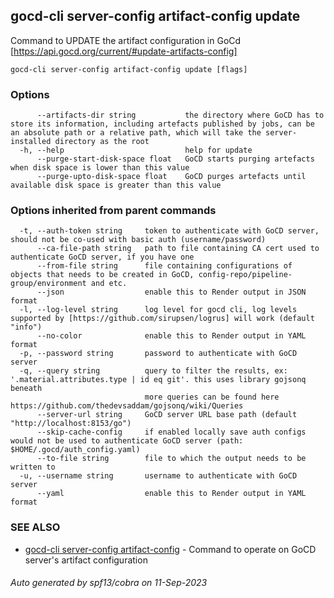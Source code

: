 ## gocd-cli server-config artifact-config update

Command to UPDATE the artifact configuration in GoCd [https://api.gocd.org/current/#update-artifacts-config]

```
gocd-cli server-config artifact-config update [flags]
```

### Options

```
      --artifacts-dir string           the directory where GoCD has to store its information, including artefacts published by jobs, can be an absolute path or a relative path, which will take the server-installed directory as the root
  -h, --help                           help for update
      --purge-start-disk-space float   GoCD starts purging artefacts when disk space is lower than this value
      --purge-upto-disk-space float    GoCD purges artefacts until available disk space is greater than this value
```

### Options inherited from parent commands

```
  -t, --auth-token string     token to authenticate with GoCD server, should not be co-used with basic auth (username/password)
      --ca-file-path string   path to file containing CA cert used to authenticate GoCD server, if you have one
      --from-file string      file containing configurations of objects that needs to be created in GoCD, config-repo/pipeline-group/environment and etc.
      --json                  enable this to Render output in JSON format
  -l, --log-level string      log level for gocd cli, log levels supported by [https://github.com/sirupsen/logrus] will work (default "info")
      --no-color              enable this to Render output in YAML format
  -p, --password string       password to authenticate with GoCD server
  -q, --query string          query to filter the results, ex: '.material.attributes.type | id eq git'. this uses library gojsonq beneath
                              more queries can be found here https://github.com/thedevsaddam/gojsonq/wiki/Queries
      --server-url string     GoCD server URL base path (default "http://localhost:8153/go")
      --skip-cache-config     if enabled locally save auth configs would not be used to authenticate GoCD server (path: $HOME/.gocd/auth_config.yaml)
      --to-file string        file to which the output needs to be written to
  -u, --username string       username to authenticate with GoCD server
      --yaml                  enable this to Render output in YAML format
```

### SEE ALSO

* [gocd-cli server-config artifact-config](gocd-cli_server-config_artifact-config.md)	 - Command to operate on GoCD server's artifact configuration

###### Auto generated by spf13/cobra on 11-Sep-2023
